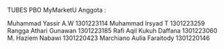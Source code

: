 TUBES PBO MyMarketU
Anggota : 

Muhammad Yassir A.W	        1301223114
Muhammad Irsyad T	        1301223259
Rangga Athari Gunawan       1301223185
Rafi Aqil Kukuh Daffana	    1301223060
M. Haziem Nabawi            1301220423
Marchiano Aulia Faraitody   1301220146


